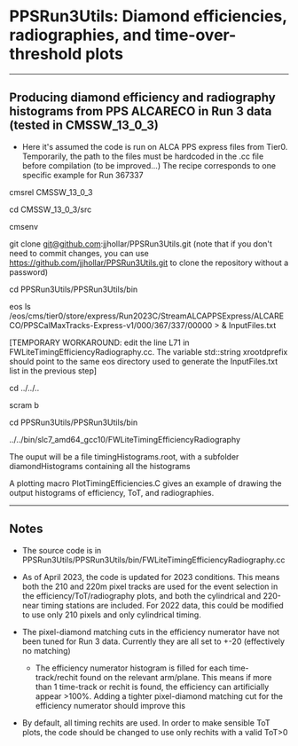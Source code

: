 # PPSRun3Utils: Diamond efficiencies, radiographies, and time-over-threshold plots

----------------------------------------------------------------
Producing diamond efficiency and radiography histograms from PPS ALCARECO 
in Run 3 data (tested in CMSSW_13_0_3)
----------------------------------------------------------------

   * Here it's assumed the code is run on ALCA PPS express files from Tier0. Temporarily, 
     the path to the files must be hardcoded in the .cc file before compilation (to be improved...)
     The recipe corresponds to one specific example for Run 367337

cmsrel CMSSW_13_0_3

cd CMSSW_13_0_3/src

cmsenv

git clone git@github.com:jjhollar/PPSRun3Utils.git
(note that if you don't need to commit changes, you can use https://github.com/jjhollar/PPSRun3Utils.git to clone the repository without a password)

cd PPSRun3Utils/PPSRun3Utils/bin

eos ls /eos/cms/tier0/store/express/Run2023C/StreamALCAPPSExpress/ALCARECO/PPSCalMaxTracks-Express-v1/000/367/337/00000 > & InputFiles.txt

[TEMPORARY WORKAROUND: edit the line L71 in FWLiteTimingEfficiencyRadiography.cc. The variable std::string xrootdprefix should point to the 
same eos directory used to generate the InputFiles.txt list in the previous step]

cd ../../..

scram b

cd PPSRun3Utils/PPSRun3Utils/bin

../../bin/slc7_amd64_gcc10/FWLiteTimingEfficiencyRadiography

The ouput will be a file timingHistograms.root, with a subfolder diamondHistograms containing all the histograms

A plotting macro PlotTimingEfficiencies.C gives an example of drawing the output histograms of efficiency, ToT, and 
radiographies. 

----------------------------------------------------------------
Notes
----------------------------------------------------------------

   * The source code is in PPSRun3Utils/PPSRun3Utils/bin/FWLiteTimingEfficiencyRadiography.cc

   * As of April 2023, the code is updated for 2023 conditions. This means both the 210 and 220m pixel tracks are used for the event selection 
     in the efficiency/ToT/radiography plots, and both the cylindrical and 220-near timing stations are included. For 2022 data, this 
     could be modified to use only 210 pixels and only cylindrical timing. 

   * The pixel-diamond matching cuts in the efficiency numerator have not been tuned for Run 3 data. Currently they are all set to +-20 (effectively no matching)

      * The efficiency numerator histogram is filled for each time-track/rechit found on the relevant arm/plane. This means if more than 1 
        time-track or rechit is found, the efficiency can artificially appear >100%. Adding a tighter pixel-diamond matching cut for the 
	efficiency numerator should improve this

   * By default, all timing rechits are used. In order to make sensible ToT plots, the code should be changed to use only rechits with a valid ToT>0


